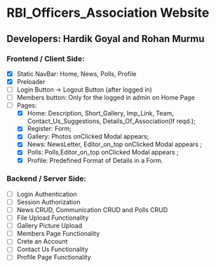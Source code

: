 # RBI_Officers_Association Website

## Developers: Hardik Goyal and Rohan Murmu

### Frontend / Client Side:

- [x] Static NavBar: Home, News, Polls, Profile
- [x] Preloader
- [ ] Login Button -> Logout Button (after logged in)
- [ ] Members button: Only for the logged in admin on Home Page
- [ ] Pages:
  - [x] Home: Description, Short_Gallery, Imp_Link, Team, Contact_Us_Suggestions, Details_Of_Association(If reqd.);
  - [x] Register: Form;
  - [x] Gallery: Photos onClicked Modal appears;
  - [x] News: NewsLetter, Editor_on_top onClicked Modal appears ;
  - [x] Polls: Polls,Editor_on_top onClicked Modal appears ;
  - [x] Profile: Predefined Format of Details in a Form.

### Backend / Server Side:

- [ ] Login Authentication
- [ ] Session Authorization
- [ ] News CRUD, Communication CRUD and Polls CRUD
- [ ] File Upload Functionality
- [ ] Gallery Picture Upload
- [ ] Members Page Functionality
- [ ] Crete an Account
- [ ] Contact Us Functionality
- [ ] Profile Page Functionality
